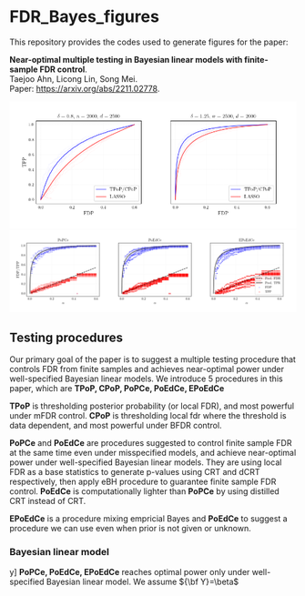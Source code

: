 # FDR_Bayes_figures
 
This repository provides the codes used to generate figures for the paper:

**Near-optimal multiple testing in Bayesian linear models with finite-sample FDR control**.  
Taejoo Ahn, Licong Lin, Song Mei.  
Paper: https://arxiv.org/abs/2211.02778.

![](fig1.png)
![](fig2.png)


## Testing procedures

Our primary goal of the paper is to suggest a multiple testing procedure that controls FDR from finite samples and achieves near-optimal power under
well-specified Bayesian linear models. We introduce 5 procedures in this paper, which are **TPoP, CPoP, PoPCe, PoEdCe, EPoEdCe**

**TPoP** is thresholding posterior probability (or local FDR), and most powerful under mFDR control.
**CPoP** is thresholding local fdr where the threshold is data dependent, and most powerful under BFDR control.

**PoPCe** and **PoEdCe** are procedures suggested to control finite sample FDR at the same time even under misspecified models, and achieve near-optimal power under well-specified Bayesian linear models. They are using local FDR as a base statistics to generate p-values using CRT and dCRT respectively, then apply eBH procedure to guarantee finite sample FDR control. **PoEdCe** is computationally lighter than **PoPCe** by using distilled CRT instead of CRT.

**EPoEdCe** is a procedure mixing empricial Bayes and **PoEdCe** to suggest a procedure we can use even when prior is not given or unknown. 

### Bayesian linear model
y]
**PoPCe, PoEdCe, EPoEdCe** reaches optimal power only under well-specified Bayesian linear model. We assume ${\bf Y}=\beta$
